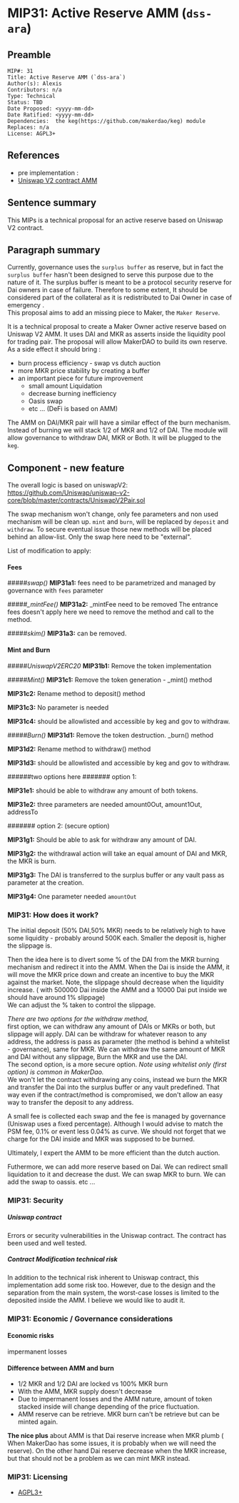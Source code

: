# MIP31: Active Reserve AMM (`dss-ara`)

## Preamble
```
MIP#: 31
Title: Active Reserve AMM (`dss-ara`)
Author(s): Alexis
Contributors: n/a
Type: Technical
Status: TBD
Date Proposed: <yyyy-mm-dd>
Date Ratified: <yyyy-mm-dd>
Dependencies:  the keg(https://github.com/makerdao/keg) module
Replaces: n/a
License: AGPL3+
```
## References

- pre implementation : 
- [Uniswap V2 contract AMM](https://github.com/Uniswap/uniswap-v2-core/blob/master/contracts/UniswapV2Pair.sol)

## Sentence summary

This MIPs is a technical proposal for an active reserve based on Uniswap V2 contract.

## Paragraph summary

Currently, governance uses the `surplus buffer` as reserve, but in fact the `surplus buffer` hasn't been designed to serve this purpose due to the nature of it. 
The surplus buffer is meant to be a protocol security reserve for Dai owners in case of failure. Therefore to some extent, It should be considered part of the collateral as it is redistributed to Dai Owner in case of emergency 
.  
This proposal aims to add an missing piece to Maker, the `Maker Reserve`.

It is a technical proposal to create a Maker Owner active reserve based on Uniswap V2 AMM. It uses DAI and MKR 
as asserts inside the liquidity pool for trading pair. The proposal will allow MakerDAO to build its own reserve.
As a side effect it should bring :
 - burn process efficiency - swap vs dutch auction
 - more MKR price stability by creating a buffer
 - an important piece for future improvement 
   - small amount Liquidation
   - decrease burning inefficiency
   - Oasis swap
   - etc ... (DeFi is based on AMM) 

The AMM on DAI/MKR pair will have a similar effect of the burn mechanism. Instead of burning we will stack 1/2 of MKR and 1/2 of DAI. The module will allow governance to withdraw DAI, MKR or Both. It will be plugged to the `keg`.

 
## Component - new feature

The overall logic is based on uniswapV2:
https://github.com/Uniswap/uniswap-v2-core/blob/master/contracts/UniswapV2Pair.sol

The swap mechanism won't change, only fee parameters and non used mechanism will be clean up.
`mint` and `burn`, will be replaced by `deposit` and `withdraw`. 
To secure eventual issue those new methods will be placed behind an allow-list. Only the swap here need to be "external".

List of modification to apply:

#### Fees
#####*swap()*
**MIP31a1:** fees need to be parametrized and managed by governance with `fees` parameter

#####*_mintFee()*
**MIP31a2:** _mintFee need to be removed
The entrance fees doesn't apply here we need to remove the method and call to the method. 

#####*skim()*
**MIP31a3:** can be removed.

#### Mint and Burn

#####*UniswapV2ERC20*
**MIP31b1:** Remove the token implementation

#####*Mint()*
**MIP31c1:** Remove the token generation - _mint() method

**MIP31c2:** Rename method to deposit() method

**MIP31c3:** No parameter is needed

**MIP31c4:** should be allowlisted and accessible by keg and gov to withdraw.

#####*Burn()*
**MIP31d1:** Remove the token destruction. _burn() method

**MIP31d2:** Rename method to withdraw() method

**MIP31d3:** should be allowlisted and accessible by keg and gov to withdraw.

######two options here
####### option 1:

**MIP31e1:** should be able to withdraw any amount of both tokens.

**MIP31e2:** three parameters are needed amount0Out, amount1Out, addressTo

####### option 2: (secure option)

**MIP31g1:** Should be able to ask for withdraw any amount of DAI.

**MIP31g2:** the withdrawal action will take an equal amount of DAI and MKR, the MKR is burn.

**MIP31g3:** The DAI is transferred to the surplus buffer or any vault pass as parameter at the creation.

**MIP31g4:** One parameter needed `amountOut`


### MIP31: How does it work?

The initial deposit (50% DAI,50% MKR) needs to be relatively high to have some liquidity - probably around 500K each.
Smaller the deposit is, higher the slippage is.

Then the idea here is to divert some % of the DAI from the MKR burning mechanism and redirect it into the AMM. 
When the Dai is inside the AMM, it will move the MKR price down and create an incentive to buy the MKR against the market. 
Note, the slippage should decrease when the liquidity increase. ( with 500000 Dai inside the AMM and a 10000 Dai put inside we should have around 1% slippage)  
We can adjust the % taken to control the slippage.

*There are two options for the withdraw method,*  
first option, we can withdraw any amount of DAIs or MKRs or both, but slippage will apply.
DAI can be withdraw for whatever reason to any address, the address is pass as parameter (the method is behind a whitelist - governance), same for MKR.
We can withdraw the same amount of MKR and DAI without any slippage, Burn the MKR and use the DAI.  
The second option, is a more secure option. *Note using whitelist only (first option) is common in MakerDao.*  
We won't let the contract withdrawing any coins, instead we burn the MKR and transfer the Dai into the surplus buffer or any vault predefined.
That way even if the contract/method is compromised, we don't allow an easy way to transfer the deposit to any address.

A small fee is collected each swap and the fee is managed by governance (Uniswap uses a fixed percentage). 
Although I would advise to match the PSM fee, 0.1% or event less 0.04% as curve. We should not forget that we charge 
for the DAI inside and MKR was supposed to be burned.

Ultimately, I expert the AMM to be more efficient than the dutch auction.

Futhermore, 
we can add more reserve based on Dai. We can redirect small liquidation to it and decrease the dust. We can swap MKR to burn.
We can add the swap to oassis. etc ... 


### MIP31: Security

##### Uniswap contract

Errors or security vulnerabilities in the Uniswap contract. The contract has been used and well tested.

##### Contract Modification technical risk

In addition to the technical risk inherent to Uniswap contract, this implementation add some risk too. 
However, due to the design and the separation from the main system, the worst-case losses is limited to the deposited inside the AMM.
I believe we would like to audit it.

### MIP31: Economic / Governance considerations

#### Economic risks

impermanent losses

#### Difference between AMM and burn

- 1/2 MKR and 1/2 DAI are locked vs 100% MKR burn
- With the AMM, MKR supply doesn't decrease 
- Due to impermanent losses and the AMM nature, amount of token stacked inside will change depending of the price fluctuation.
- AMM reserve can be retrieve. MKR burn can't be retrieve but can be minted again.

**The nice plus** about AMM is that Dai reserve increase when MKR plumb ( When MakerDao has some issues, it is probably when we will need the reserve).
On the other hand Dai reserve decrease when the MKR increase, but that should not be a problem as we can mint MKR instead.

### MIP31: Licensing
   - [AGPL3+](https://www.gnu.org/licenses/agpl-3.0.en.html)
